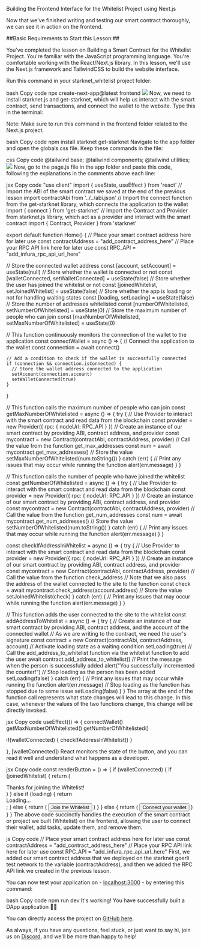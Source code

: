 Building the Frontend Interface for the Whitelist Project using Next.js

Now that we've finished writing and testing our smart contract thoroughly, we can see it in action on the frontend.

##Basic Requirements to Start this Lesson:##

You've completed the lesson on Building a Smart Contract for the Whitelist Project.
You're familiar with the JavaScript programming language.
You're comfortable working with the React/Next.js library.
In this lesson, we'll use the Next.js framework and TailwindCSS to build the website interface.

Run this command in your starknet_whitelist project folder:

bash
Copy code
npx create-next-app@latest frontend
<img src="https://web3arabs.com/courses/starknet/dapp/create-next.png"/>
Now, we need to install starknet.js and get-starknet, which will help us interact with the smart contract, send transactions, and connect the wallet to the website. Type this in the terminal:

Note: Make sure to run this command in the frontend folder related to the Next.js project.

bash
Copy code
npm install starknet get-starknet
Navigate to the app folder and open the globals.css file. Keep these commands in the file:

css
Copy code
@tailwind base;
@tailwind components;
@tailwind utilities;
<img src="https://web3arabs.com/courses/starknet/dapp/globals-css.png"/>
Now, go to the page.js file in the app folder and paste this code, following the explanations in the comments above each line:

jsx
Copy code
"use client"
import { useState, useEffect } from 'react'
// Import the ABI of the smart contract we saved at the end of the previous lesson
import contractAbi from '../../abi.json'
// Import the connect function from the get-starknet library, which connects the application to the wallet
import { connect } from 'get-starknet'
// Import the Contract and Provider from starknet.js library, which act as a provider and interact with the smart contract
import { Contract, Provider } from 'starknet'

export default function Home() {
  // Place your smart contract address here for later use
  const contractAddress = "add_contract_address_here"
  // Place your RPC API link here for later use
  const RPC_API = "add_infura_rpc_api_url_here"

  // Store the connected wallet address
  const [account, setAccount] = useState(null)
  // Store whether the wallet is connected or not
  const [walletConnected, setWalletConnected] = useState(false)
  // Store whether the user has joined the whitelist or not
  const [joinedWhitelist, setJoinedWhitelist] = useState(false)
  // Store whether the app is loading or not for handling waiting states
  const [loading, setLoading] = useState(false)
  // Store the number of addresses whitelisted
  const [numberOfWhitelisted, setNumberOfWhitelisted] = useState(0)
  // Store the maximum number of people who can join
  const [maxNumberOfWhitelisted, setMaxNumberOfWhitelisted] = useState(0)

  // This function continuously monitors the connection of the wallet to the application
  const connectWallet = async () => {
    // Connect the application to the wallet
    const connection = await connect()

    // Add a condition to check if the wallet is successfully connected
    if (connection && connection.isConnected) {
      // Store the wallet address connected to the application
      setAccount(connection.account)
      setWalletConnected(true)
    }
  }

  // This function calls the maximum number of people who can join
  const getMaxNumberOfWhitelisted = async () => {
    try {
      // Use Provider to interact with the smart contract and read data from the blockchain
      const provider = new Provider({ rpc: { nodeUrl: RPC_API } })
      // Create an instance of our smart contract by providing ABI, contract address, and provider
      const mycontract = new Contract(contractAbi, contractAddress, provider)
      // Call the value from the function get_max_addresses
      const num = await mycontract.get_max_addresses()
      // Store the value
      setMaxNumberOfWhitelisted(num.toString())
    } catch (err) {
      // Print any issues that may occur while running the function
      alert(err.message)
    }
  }

  // This function calls the number of people who have joined the whitelist
  const getNumberOfWhitelisted = async () => {
    try {
      // Use Provider to interact with the smart contract and read data from the blockchain
      const provider = new Provider({ rpc: { nodeUrl: RPC_API } })
      // Create an instance of our smart contract by providing ABI, contract address, and provider
      const mycontract = new Contract(contractAbi, contractAddress, provider)
      // Call the value from the function get_num_addresses
      const num = await mycontract.get_num_addresses()
      // Store the value
      setNumberOfWhitelisted(num.toString())
    } catch (err) {
      // Print any issues that may occur while running the function
      alert(err.message)
    }
  }

  const checkIfAddressInWhitelist = async () => {
    try {
      // Use Provider to interact with the smart contract and read data from the blockchain
      const provider = new Provider({ rpc: { nodeUrl: RPC_API } })
      // Create an instance of our smart contract by providing ABI, contract address, and provider
      const mycontract = new Contract(contractAbi, contractAddress, provider)
      // Call the value from the function check_address
      // Note that we also pass the address of the wallet connected to the site to the function
      const check = await mycontract.check_address(account.address)
      // Store the value
      setJoinedWhitelist(check)
    } catch (err) {
      // Print any issues that may occur while running the function
      alert(err.message)
    }
  }

  // This function adds the user connected to the site to the whitelist
  const addAddressToWhitelist = async () => {
    try {
      // Create an instance of our smart contract by providing ABI, contract address, and the account of the connected wallet
      // As we are writing to the contract, we need the user's signature
      const contract = new Contract(contractAbi, contractAddress, account)
      // Activate loading state as a waiting condition
      setLoading(true)
      // Call the add_address_to_whitelist function via the whitelist function to add the user
      await contract.add_address_to_whitelist()
      // Print the message when the person is successfully added
      alert("You successfully incremented the counter!")
      // Stop loading as the person has been added
      setLoading(false)
    } catch (err) {
      // Print any issues that may occur while running the function
      alert(err.message)
      // Stop loading as the function has stopped due to some issue
      setLoading(false)
    }
  }
The array at the end of the function call represents what state changes will lead to this change. In this case, whenever the values of the two functions change, this change will be directly invoked.

jsx
Copy code
useEffect(() => {
  connectWallet()
  getMaxNumberOfWhitelisted()
  getNumberOfWhitelisted()

  if(walletConnected) {
    checkIfAddressInWhitelist()
  }
  
}, [walletConnected])
React monitors the state of the button, and you can read it well and understand what happens as a developer.

jsx
Copy code
const renderButton = () => {
  if (walletConnected) {
    if (joinedWhitelist) {
      return (
        <div className="text-[1.2rem] my-8 leading-[1]">
          Thanks for joining the Whitelist!
        </div>
      )
    } else if (loading) {
      return <div className="rounded-[4px] bg-blue-800 border-none text-white text-[15px] p-[20px] w-[200px] cursor-pointer mb-[2%]">Loading...</div>;
    } else {
      return (
        <button 
          onClick={addAddressToWhitelist} 
          className="rounded-[4px] bg-blue-800 border-none text-white text-[15px] p-[20px] w-[200px] cursor-pointer mb-[2%]"
        >
          Join the Whitelist
        </button>
      )
    }
  } else {
    return (
      <button onClick={connectWallet} className="rounded-[4px] bg-blue-800 border-none text-white text-[15px] p-[20px] w-[200px] cursor-pointer mb-[2%]">
        Connect your wallet
      </button>
    )
  }
}
The above code succinctly handles the execution of the smart contract or project we built (Whitelist) on the frontend, allowing the user to connect their wallet, add tasks, update them, and remove them.

js
Copy code
// Place your smart contract address here for later use
const contractAddress = "add_contract_address_here"
// Place your RPC API link here for later use
const RPC_API = "add_infura_rpc_api_url_here"
First, we added our smart contract address that we deployed on the starknet goerli test network to the variable (contractAddress), and then we added the RPC API link we created in the previous lesson.

You can now test your application on - <a href="http://localhost:3000" target="_blank">localhost:3000</a> - by entering this command:

bash
Copy code
npm run dev
It's working! You have successfully built a DApp application 🥳🥳

You can directly access the project on <a href="https://github.com/Web3Arabs/Whitelist-Dapp" target="_blank">GitHub here</a>.

As always, if you have any questions, feel stuck, or just want to say hi, join us on <a href="https://discord.gg/xTyByNRemx" target="_blank">Discord</a>, and we'll be more than happy to help!